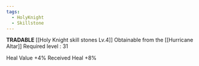```yaml
---
tags:
  - HolyKnight
  - Skillstone
---
```

**TRADABLE**
[[Holy Knight skill stones Lv.4]]
Obtainable from the [[Hurricane Altar]]
Required level : 31

Heal Value +4% Received Heal +8%